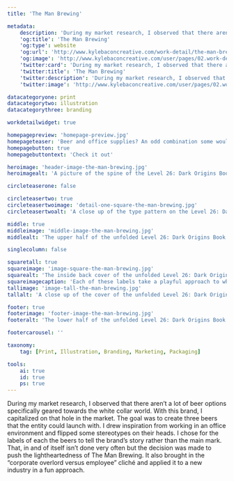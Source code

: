 ```yaml
---
title: 'The Man Brewing'

metadata:
    description: 'During my market research, I observed that there aren’t a lot of beer options specifically geared towards the white collar world. With this brand, I capitalized on that hole in the market. The goal was to create three beers that the entity could launch with. I drew inspiration from working in an office environment and flipped some stereotypes on their heads. I chose for the labels of each the beers to tell the brand’s story rather than the main mark. That, in and of itself isn’t done very often but the decision was made to push the lightheartedness of The Man Brewing. It also brought in the “corporate overlord versus employee” cliché and applied it to a new industry in a fun approach.'
    'og:title': 'The Man Brewing'
    'og:type': website
    'og:url': 'http://www.kylebaconcreative.com/work-detail/the-man-brewing/'
    'og:image': 'http://www.kylebaconcreative.com/user/pages/02.work-detail/the-man-brewing/middle-image-the-man-brewing.jpg'
    'twitter:card': 'During my market research, I observed that there aren’t a lot of beer options specifically geared towards the white collar world. With this brand, I capitalized on that hole in the market. The goal was to create three beers that the entity could launch with. I drew inspiration from working in an office environment and flipped some stereotypes on their heads. I chose for the labels of each the beers to tell the brand’s story rather than the main mark. That, in and of itself isn’t done very often but the decision was made to push the lightheartedness of The Man Brewing. It also brought in the “corporate overlord versus employee” cliché and applied it to a new industry in a fun approach.'
    'twitter:title': 'The Man Brewing'
    'twitter:description': 'During my market research, I observed that there aren’t a lot of beer options specifically geared towards the white collar world. With this brand, I capitalized on that hole in the market. The goal was to create three beers that the entity could launch with. I drew inspiration from working in an office environment and flipped some stereotypes on their heads. I chose for the labels of each the beers to tell the brand’s story rather than the main mark. That, in and of itself isn’t done very often but the decision was made to push the lightheartedness of The Man Brewing. It also brought in the “corporate overlord versus employee” cliché and applied it to a new industry in a fun approach.'
    'twitter:image': 'http://www.kylebaconcreative.com/user/pages/02.work-detail/the-man-brewing/middle-image-the-man-brewing.jpg'

datacategoryone: print
datacategorytwo: illustration
datacategorythree: branding

workdetailwidget: true

homepagepreview: 'homepage-preview.jpg'
homepageteaser: 'Beer and office supplies? An odd combination some would say. But seriously, this is what happens when you have pissed-off office workers quit and start a brewery..'
homepagebutton: true
homepagebuttontext: 'Check it out'

heroimage: 'header-image-the-man-brewing.jpg'
heroimagealt: 'A picture of the spine of the Level 26: Dark Origins Book Cover redesign.'

circleteaserone: false

circleteasertwo: true
circleteasertwoimage: 'detail-one-square-the-man-brewing.jpg'
circleteasertwoalt: 'A close up of the type pattern on the Level 26: Dark Origins Book Cover redesign.'

middle: true
middleimage: 'middle-image-the-man-brewing.jpg'
middlealt: 'The upper half of the unfolded Level 26: Dark Origins Book Cover redesign.'

singlecolumn: false

squaretall: true
squareimage: 'image-square-the-man-brewing.jpg'
squarealt: 'The inside back cover of the unfolded Level 26: Dark Origins Book Cover redesign.'
squareimagecaption: 'Each of these labels take a playful approach to what some would consider mundane.'
tallimage: 'image-tall-the-man-brewing.jpg'
tallalt: 'A close up of the cover of the unfolded Level 26: Dark Origins Book Cover redesign.'

footer: true
footerimage: 'footer-image-the-man-brewing.jpg'
footeralt: 'The lower half of the unfolded Level 26: Dark Origins Book Cover redesign.'

footercarousel: ''

taxonomy:
    tag: [Print, Illustration, Branding, Marketing, Packaging]

tools:
    ai: true
    id: true
    ps: true
---
```

During my market research, I observed that there aren’t a lot of beer options specifically geared towards the white collar world. With this brand, I capitalized on that hole in the market. The goal was to create three beers that the entity could launch with. I drew inspiration from working in an office environment and flipped some stereotypes on their heads. I chose for the labels of each the beers to tell the brand’s story rather than the main mark. That, in and of itself isn’t done very often but the decision was made to push the lightheartedness of The Man Brewing. It also brought in the “corporate overlord versus employee” cliché and applied it to a new industry in a fun approach.
